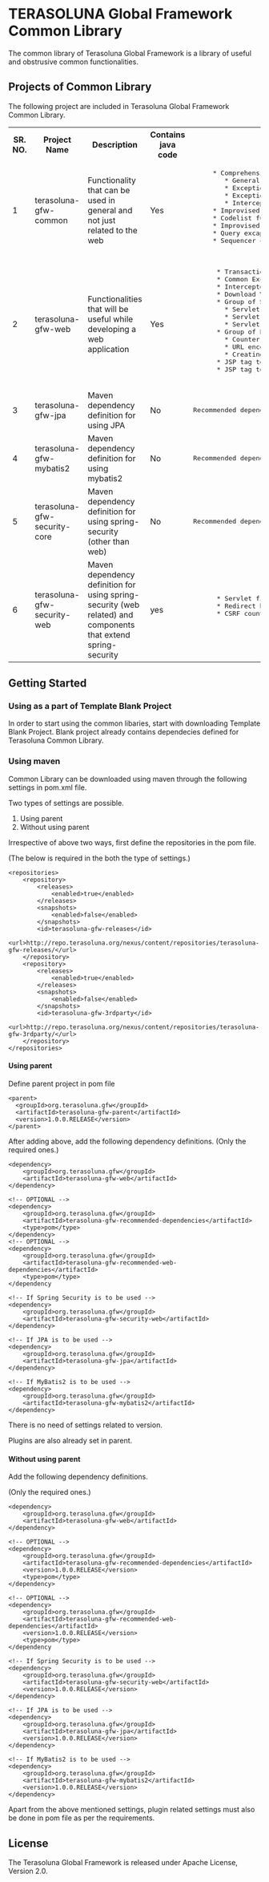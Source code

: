 # TERASOLUNA Global Framework Common Library

The common library of Terasoluna Global Framework is a library of useful and obstrusive common functionalities.

## Projects of Common Library

The following project are included in Terasoluna Global Framework Common Library.

<table>
  <tr>
    <th>SR. NO.</th><th>Project Name</th><th>Description</th><th>Contains java code</th><th>Functionalities</th>
  </tr>
  <tr>
    <td>1</td>
    <td>terasoluna-gfw-common</td>
    <td>Functionality that can be used in general and not just related to the web</td>
    <td>Yes</td>
    <td>
    <pre>
     * Comprehensive Common Exception Handling Mechanism
	 	* General exception class (designed as per the needs of this mechanism)
	 	* Exception Logger
	 	* Exception Codes
	 	* Interceptor to output exception log
	 * Improvised System Time handling mechanism
	 * Codelist functionality
	 * Improvised Message handling mechasim
	 * Query excaping utilities for SQL, JPQL
	 * Sequencer classes
        </pre>
	</td>
  </tr>
  <tr>
    <td>2</td>
    <td>terasoluna-gfw-web</td><td>Functionalities that will be useful while developing a web application</td>
    <td>Yes</td>
    <td>
    <pre>
      * Transaction Token Mechanism (Mechanism to prevent double submit)
	  * Common Exception Handler
	  * Interceptor to load Codelist
	  * Download View
	  * Group of Servlet filters to output log of information in MDC
		* Servlet filter parent class
		* Servlet filter to output tracking Id
		* Servlet filter to clear MDC
	  * Group of EL functions
		* Counter-measure for Cross-Site-Scripting
		* URL encoding functionality
		* Creating query parameters from JavaBean
	  * JSP tag to display pagination
	  * JSP tag to display output messages after request processes
	</pre>  
    </td>
  </tr>
  <tr>
    <td>3</td><td>terasoluna-gfw-jpa</td><td>Maven dependency definition for using JPA</td><td>No</td><td><pre>Recommended dependency definition</pre></td>
  </tr>
  <tr>
    <td>4</td><td>terasoluna-gfw-mybatis2</td><td>Maven dependency definition for using mybatis2</td><td>No</td><td><pre>Recommended dependency definition</pre></td>
  </tr>
  <tr>
    <td>5</td><td>terasoluna-gfw-security-core</td><td>Maven dependency definition for using spring-security (other than web)</td><td>No</td><td><pre>Recommended dependency definition</pre></td>
  </tr>
  <tr>
    <td>6</td>
    <td>terasoluna-gfw-security-web</td>
    <td>Maven dependency definition for using spring-security (web related) and components that extend spring-security</td>
    <td>yes</td>
    <td>
    <pre>
      * Servlet filter to output the authenticated username in log
      * Redirect handler to counter-measure open redirect vulnerablibility
	  * CSRF counter-measure
    </pre>
    </td>
  </tr>
</table>

## Getting Started

### Using as a part of Template Blank Project

In order to start using the common libaries, start with downloading Template Blank Project. Blank project already contains dependecies defined for Terasoluna Common Library.

### Using maven

Common Library can be downloaded using maven through the following settings in pom.xml file. 

Two types of settings are possible. 

1. Using parent
2. Without using parent

Irrespective of above two ways, first define the repositories in the pom file.

(The below is required in the both the type of settings.)

	<repositories>
	    <repository>
	        <releases>
	            <enabled>true</enabled>
	        </releases>
	        <snapshots>
	            <enabled>false</enabled>
	        </snapshots>
	        <id>terasoluna-gfw-releases</id>
	        <url>http://repo.terasoluna.org/nexus/content/repositories/terasoluna-gfw-releases/</url>
	    </repository>
	    <repository>
	        <releases>
	            <enabled>true</enabled>
	        </releases>
	        <snapshots>
	            <enabled>false</enabled>
	        </snapshots>
	        <id>terasoluna-gfw-3rdparty</id>
	        <url>http://repo.terasoluna.org/nexus/content/repositories/terasoluna-gfw-3rdparty/</url>
	    </repository>
	</repositories>

#### Using parent

Define parent project in pom file

	<parent>
	  <groupId>org.terasoluna.gfw</groupId>
	  <artifactId>terasoluna-gfw-parent</artifactId>
	  <version>1.0.0.RELEASE</version>
	</parent>

After adding above, add the following dependency definitions. 
(Only the required ones.)

	<dependency>
	    <groupId>org.terasoluna.gfw</groupId>
	    <artifactId>terasoluna-gfw-web</artifactId>
	</dependency>

	<!-- OPTIONAL -->
	<dependency>
	    <groupId>org.terasoluna.gfw</groupId>
	    <artifactId>terasoluna-gfw-recommended-dependencies</artifactId>
	    <type>pom</type>
	</dependency>
	<!-- OPTIONAL -->
	<dependency>
	    <groupId>org.terasoluna.gfw</groupId>
	    <artifactId>terasoluna-gfw-recommended-web-dependencies</artifactId>
	    <type>pom</type>
	</dependency

	<!-- If Spring Security is to be used -->
	<dependency>
	    <groupId>org.terasoluna.gfw</groupId>
	    <artifactId>terasoluna-gfw-security-web</artifactId>
	</dependency>

	<!-- If JPA is to be used -->
	<dependency>
	    <groupId>org.terasoluna.gfw</groupId>
	    <artifactId>terasoluna-gfw-jpa</artifactId>
	</dependency>

	<!-- If MyBatis2 is to be used -->
	<dependency>
	    <groupId>org.terasoluna.gfw</groupId>
	    <artifactId>terasoluna-gfw-mybatis2</artifactId>
	</dependency>

There is no need of settings related to version. 

Plugins are also already set in parent.

#### Without using parent

Add the following dependency definitions. 

(Only the required ones.)

	<dependency>
	    <groupId>org.terasoluna.gfw</groupId>
	    <artifactId>terasoluna-gfw-web</artifactId>
	</dependency>

	<!-- OPTIONAL -->
	<dependency>
	    <groupId>org.terasoluna.gfw</groupId>
	    <artifactId>terasoluna-gfw-recommended-dependencies</artifactId>
	    <version>1.0.0.RELEASE</version>
	    <type>pom</type>
	</dependency>

	<!-- OPTIONAL -->
	<dependency>
	    <groupId>org.terasoluna.gfw</groupId>
	    <artifactId>terasoluna-gfw-recommended-web-dependencies</artifactId>
	    <version>1.0.0.RELEASE</version>
	    <type>pom</type>
	</dependency

	<!-- If Spring Security is to be used -->
	<dependency>
	    <groupId>org.terasoluna.gfw</groupId>
	    <artifactId>terasoluna-gfw-security-web</artifactId>
	    <version>1.0.0.RELEASE</version>
	</dependency>

	<!-- If JPA is to be used -->
	<dependency>
	    <groupId>org.terasoluna.gfw</groupId>
	    <artifactId>terasoluna-gfw-jpa</artifactId>
	    <version>1.0.0.RELEASE</version>
	</dependency>

	<!-- If MyBatis2 is to be used -->
	<dependency>
	    <groupId>org.terasoluna.gfw</groupId>
	    <artifactId>terasoluna-gfw-mybatis2</artifactId>
	    <version>1.0.0.RELEASE</version>
	</dependency>

Apart from the above mentioned settings, plugin related settings must also be done in pom file as per the requirements.

## License
The Terasoluna Global Framework is released under Apache  License, Version 2.0.
